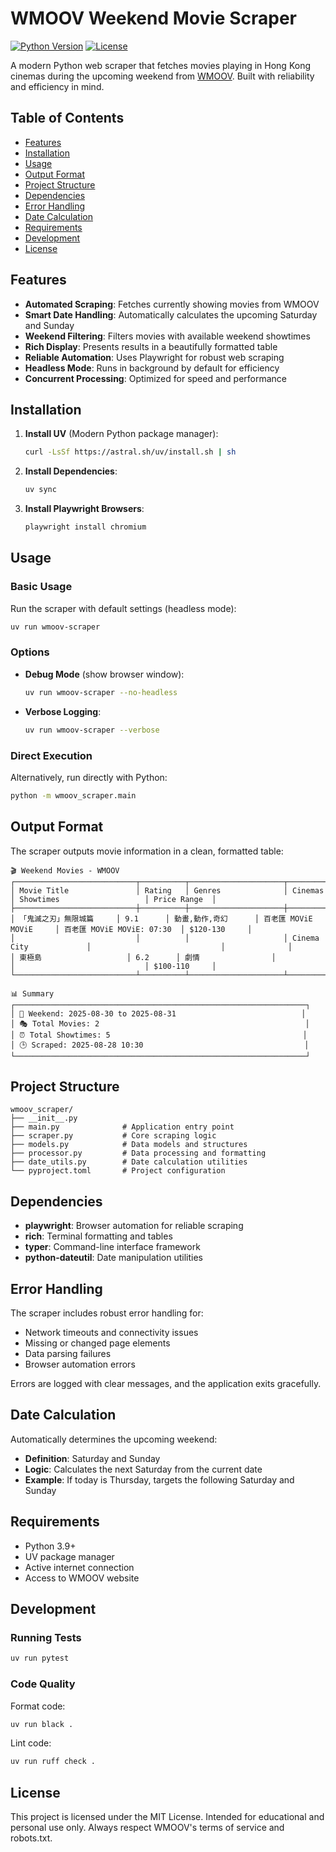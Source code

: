 # WMOOV Weekend Movie Scraper

[![Python Version](https://img.shields.io/badge/python-3.9+-blue.svg)](https://www.python.org/downloads/)
[![License](https://img.shields.io/badge/license-MIT-green.svg)](LICENSE)

A modern Python web scraper that fetches movies playing in Hong Kong cinemas during the upcoming weekend from [WMOOV](https://wmoov.com/). Built with reliability and efficiency in mind.

## Table of Contents

- [Features](#features)
- [Installation](#installation)
- [Usage](#usage)
- [Output Format](#output-format)
- [Project Structure](#project-structure)
- [Dependencies](#dependencies)
- [Error Handling](#error-handling)
- [Date Calculation](#date-calculation)
- [Requirements](#requirements)
- [Development](#development)
- [License](#license)

## Features

- **Automated Scraping**: Fetches currently showing movies from WMOOV
- **Smart Date Handling**: Automatically calculates the upcoming Saturday and Sunday
- **Weekend Filtering**: Filters movies with available weekend showtimes
- **Rich Display**: Presents results in a beautifully formatted table
- **Reliable Automation**: Uses Playwright for robust web scraping
- **Headless Mode**: Runs in background by default for efficiency
- **Concurrent Processing**: Optimized for speed and performance

## Installation

1. **Install UV** (Modern Python package manager):
   ```bash
   curl -LsSf https://astral.sh/uv/install.sh | sh
   ```

2. **Install Dependencies**:
   ```bash
   uv sync
   ```

3. **Install Playwright Browsers**:
   ```bash
   playwright install chromium
   ```

## Usage

### Basic Usage

Run the scraper with default settings (headless mode):

```bash
uv run wmoov-scraper
```

### Options

- **Debug Mode** (show browser window):
  ```bash
  uv run wmoov-scraper --no-headless
  ```

- **Verbose Logging**:
  ```bash
  uv run wmoov-scraper --verbose
  ```

### Direct Execution

Alternatively, run directly with Python:

```bash
python -m wmoov_scraper.main
```

## Output Format

The scraper outputs movie information in a clean, formatted table:

```
🎬 Weekend Movies - WMOOV
┌───────────────────────────┬──────────┬─────────────────────┬─────────────────────────┬─────────────────────────────┬──────────────┐
│ Movie Title               │ Rating   │ Genres              │ Cinemas                 │ Showtimes                   │ Price Range  │
├───────────────────────────┼──────────┼─────────────────────┼─────────────────────────┼─────────────────────────────┼──────────────┤
│ 「鬼滅之刃」無限城篇     │ 9.1      │ 動畫,動作,奇幻      │ 百老匯 MOViE MOViE     │ 百老匯 MOViE MOViE: 07:30  │ $120-130     │
│                           │          │                     │ Cinema City             │                             │              │
│ 東極島                   │ 6.2      │ 劇情                │                         │                             │ $100-110     │
└───────────────────────────┴──────────┴─────────────────────┴─────────────────────────┴─────────────────────────────┴──────────────┘

📊 Summary
┌─────────────────────────────────────────────────────────────────┐
│ 📅 Weekend: 2025-08-30 to 2025-08-31                            │
│ 🎭 Total Movies: 2                                              │
│ ⏰ Total Showtimes: 5                                           │
│ 🕒 Scraped: 2025-08-28 10:30                                    │
└─────────────────────────────────────────────────────────────────┘
```

## Project Structure

```
wmoov_scraper/
├── __init__.py
├── main.py              # Application entry point
├── scraper.py           # Core scraping logic
├── models.py            # Data models and structures
├── processor.py         # Data processing and formatting
├── date_utils.py        # Date calculation utilities
└── pyproject.toml       # Project configuration
```

## Dependencies

- **playwright**: Browser automation for reliable scraping
- **rich**: Terminal formatting and tables
- **typer**: Command-line interface framework
- **python-dateutil**: Date manipulation utilities

## Error Handling

The scraper includes robust error handling for:

- Network timeouts and connectivity issues
- Missing or changed page elements
- Data parsing failures
- Browser automation errors

Errors are logged with clear messages, and the application exits gracefully.

## Date Calculation

Automatically determines the upcoming weekend:

- **Definition**: Saturday and Sunday
- **Logic**: Calculates the next Saturday from the current date
- **Example**: If today is Thursday, targets the following Saturday and Sunday

## Requirements

- Python 3.9+
- UV package manager
- Active internet connection
- Access to WMOOV website

## Development

### Running Tests

```bash
uv run pytest
```

### Code Quality

Format code:
```bash
uv run black .
```

Lint code:
```bash
uv run ruff check .
```

## License

This project is licensed under the MIT License. Intended for educational and personal use only. Always respect WMOOV's terms of service and robots.txt.

